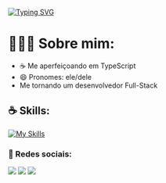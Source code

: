 [![Typing SVG](https://readme-typing-svg.demolab.com?font=Fira+Code&duration=4000&pause=500&width=435&lines=Olá!+%F0%9F%91%8B;Pode+me+chamar+de+Gil!+%F0%9F%98%81;Sou+desenvolvedor+Full-Stack;E+sou+apaixonado+por+Tecnologia+%3C3)](https://git.io/typing-svg)

<h1>👩🏽‍💻 Sobre mim: </h1>

- ☕ Me aperfeiçoando em TypeScript
- 😄 Pronomes: ele/dele
- Me tornando um desenvolvedor Full-Stack

<div><h2>☕ Skills: </h2>
  
[![My Skills](https://skillicons.dev/icons?i=html,css,js,ts,react,nextjs,tailwind,nodejs,express,python,django,git,mysql,mongodb,aws)](https://skillicons.dev)


</div>
<div><h3>📱 Redes sociais: </h3>
  <a href="https://www.instagram.com/gildacio.tsx/" target="_blank"><img src="https://img.shields.io/badge/-Instagram-%23E4405F?style=for-the-badge&logo=instagram&logoColor=white" target="_blank"></a>
  <a href = "mailto:contato.gildaciolopes@gmail.com"><img src="https://img.shields.io/badge/-Gmail-%23333?style=for-the-badge&logo=gmail&logoColor=white" target="_blank"></a>
  <a href="https://www.linkedin.com/in/gildáciozz" target="_blank"><img src="https://img.shields.io/badge/-LinkedIn-%230077B5?style=for-the-badge&logo=linkedin&logoColor=white" target="_blank"></a> 
</div>
